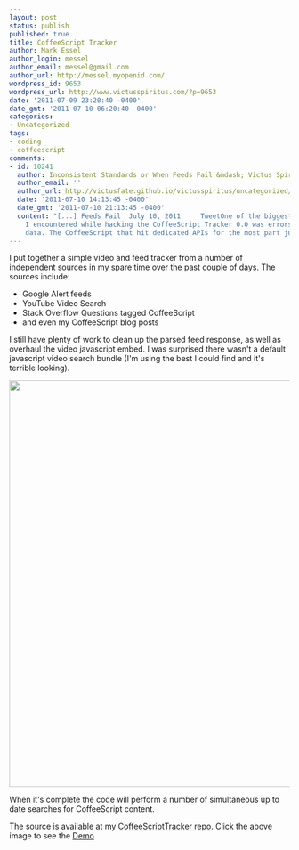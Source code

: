 ```yaml
---
layout: post
status: publish
published: true
title: CoffeeScript Tracker
author: Mark Essel
author_login: messel
author_email: messel@gmail.com
author_url: http://messel.myopenid.com/
wordpress_id: 9653
wordpress_url: http://www.victusspiritus.com/?p=9653
date: '2011-07-09 23:20:40 -0400'
date_gmt: '2011-07-10 06:20:40 -0400'
categories:
- Uncategorized
tags:
- coding
- coffeescript
comments:
- id: 10241
  author: Inconsistent Standards or When Feeds Fail &mdash; Victus Spiritus
  author_email: ''
  author_url: http://victusfate.github.io/victusspiritus/uncategorized/2011/07/10/inconsistent-standards-or-when-feeds-fail/
  date: '2011-07-10 14:13:45 -0400'
  date_gmt: '2011-07-10 21:13:45 -0400'
  content: "[...] Feeds Fail  July 10, 2011     TweetOne of the biggest time sinks
    I encountered while hacking the CoffeeScript Tracker 0.0 was errors with response
    data. The CoffeeScript that hit dedicated APIs for the most part just [...]"
---
```

<p>I put together a simple video and feed tracker from a number of independent sources in my spare time over the past couple of days. The sources include:</p>
<ul>
<li>Google Alert feeds</li>
<li>YouTube Video Search</li>
<li>Stack Overflow Questions tagged CoffeeScript</li>
<li>and even my CoffeeScript blog posts</li>
</ul>
<p>I still have plenty of work to clean up the parsed feed response, as well as overhaul the video javascript embed. I was surprised there wasn't a default javascript video search bundle (I'm using the best I could find and it's terrible looking).</p>
<p><a href="http://victusfate.github.com/CoffeeScriptTracker/#slide1"><img src="{{ site.url }}/assets/2011/07/Screen-shot-2011-07-10-at-2.12.44-AM-300x237.png" alt="" title="Screen shot 2011-07-10 at 2.12.44 AM" width="924" height="731" class="aligncenter size-full wp-image-9654" /></a></p>
<p>When it's complete the code will perform a number of simultaneous up to date searches for CoffeeScript content.</p>
<p>The source is available at my <a href="https://github.com/victusfate/CoffeeScriptTracker">CoffeeScriptTracker repo</a>. Click the above image to see the <a href="http://victusfate.github.com/CoffeeScriptTracker/#slide1">Demo</a></p>
